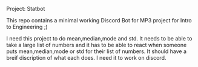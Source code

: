 Project: Statbot

This repo contains a minimal working Discord Bot for MP3 project for Intro to Engineering ;)

I need this project to do mean,median,mode and std. It needs to be able to take a large list of numbers and it has to be able to react when someone puts mean,median,mode or std for their list of numbers. It should have a breif discription of what each does. I need it to work on discord. 

